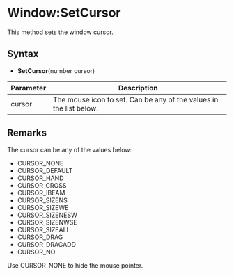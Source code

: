 # Window:SetCursor

This method sets the window cursor.

## Syntax

- **SetCursor**(number cursor)

| Parameter | Description |
|---|---|
| cursor | The mouse icon to set. Can be any of the values in the list below. |

## Remarks

The cursor can be any of the values below:

- CURSOR_NONE
- CURSOR_DEFAULT
- CURSOR_HAND
- CURSOR_CROSS
- CURSOR_IBEAM
- CURSOR_SIZENS
- CURSOR_SIZEWE
- CURSOR_SIZENESW
- CURSOR_SIZENWSE
- CURSOR_SIZEALL
- CURSOR_DRAG
- CURSOR_DRAGADD
- CURSOR_NO

Use CURSOR_NONE to hide the mouse pointer.

